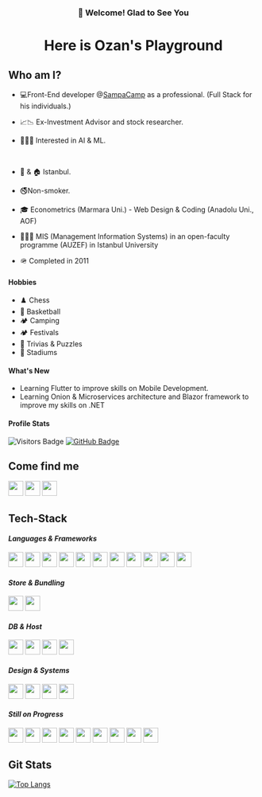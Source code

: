 <h3 align="center"><strong>👋 Welcome! Glad to See You</strong></h3>
<h1 align="center"><strong>Here is Ozan's Playground</strong></h1>

## **Who am I?**
- 💻Front-End developer @[SampaCamp](https://www.sampa.com/en/what-we-do/camp) as a professional. (Full Stack for his individuals.)
- 📈📉 Ex-Investment Advisor and stock researcher.
- 🧑🏽‍💻 Interested in AI & ML.

  <br />

- 👼 & 🏠 Istanbul.
- 🚭Non-smoker.
- 🎓 Econometrics (Marmara Uni.) - Web Design & Coding (Anadolu Uni., AOF)
- 👨🏻‍🏫 MIS (Management Information Systems) in an open-faculty programme (AUZEF) in Istanbul University
- 🪖 Completed in 2011
  
#### **Hobbies**
- ♟️ Chess
- 🏀 Basketball
- 🏕️ Camping
- 🏕️ Festivals
- 🧩 Trivias & Puzzles
- 🎫 Stadiums

#### **What's New**

- Learning Flutter to improve skills on Mobile Development.
- Learning Onion & Microservices architecture and Blazor framework to improve my skills on .NET

#### **Profile Stats**
![Visitors Badge](https://komarev.com/ghpvc/?username=kemalozansayin&label=Visitors&style=for-the-badge&color=6cb288)
[![GitHub Badge](https://img.shields.io/github/followers/kemalozansayin?label=follow&style=for-the-badge&color=6cb288)](https://github.com/TGlide)

## **Come find me**
<a href="https://www.hackerrank.com/kemalozansayin" target="_blank"><img src="https://img.shields.io/badge/-Hackerrank-2EC866?style=for-the-badge&logo=HackerRank&logoColor=white" height="30px"/></a>
<a href="https://www.linkedin.com/in/kemalozansayin/" target="_blank"><img src="https://img.shields.io/badge/LinkedIn-0077B5?style=for-the-badge&logo=linkedin&logoColor=white" height="30px"/></a>
<a href="https://open.spotify.com/user/kemalozansayin?si=25b80a035ac74a6d" target="_blank"><img src="https://img.shields.io/badge/Spotify-1ED760?&style=for-the-badge&logo=spotify&logoColor=white" height="30px"/></a>

## **Tech-Stack**
#### ***Languages & Frameworks***
<div>
  <img src="https://img.shields.io/badge/HTML-239120?style=for-the-badge&logo=html5&logoColor=white" height="30px" />
  <img src="https://img.shields.io/badge/JavaScript-323330?style=for-the-badge&logo=javascript&logoColor=F7DF1E" height="30px" />
  <img src="https://img.shields.io/badge/Typescript-3178c6?style=for-the-badge&logo=typescript&logoColor=white" height="30px"/>
  <img src="https://img.shields.io/badge/React-20232A?style=for-the-badge&logo=react&logoColor=61DAFB" height="30px" />
  <img src="https://img.shields.io/badge/svelte-%23f1413d.svg?style=for-the-badge&logo=svelte&logoColor=white" height="30px" />
  <img src="https://img.shields.io/badge/Python-14354C?style=for-the-badge&logo=python&logoColor=white" height="30px" />
  <img src="https://img.shields.io/badge/Vue.js-35495E?style=for-the-badge&logo=vue.js&logoColor=4FC08D" height="30px" />
  <img src="https://img.shields.io/badge/Next-black?style=for-the-badge&logo=next.js&logoColor=white" height="30px" />
  <img src="https://img.shields.io/badge/Nuxt-002E3B?style=for-the-badge&logo=nuxtdotjs&logoColor=#00DC82" height="30px" />
  <img src="https://img.shields.io/badge/React_Native-20232A?style=for-the-badge&logo=react&logoColor=61DAFB" height="30px" />
  <img src="https://img.shields.io/badge/Django-092E20?style=for-the-badge&logo=django&logoColor=white" height="30px" />
</div>

#### ***Store & Bundling***
<div>
  <img src="https://img.shields.io/badge/redux-%23593d88.svg?style=for-the-badge&logo=redux&logoColor=white" height="30px" />
  <img src="https://img.shields.io/badge/vite-%23646CFF.svg?style=for-the-badge&logo=vite&logoColor=white" height="30px" />
</div>

#### ***DB & Host***
<div>
  <img src="https://img.shields.io/badge/vercel-%23000000.svg?style=for-the-badge&logo=vercel&logoColor=white" height="30px" />
  <img src="https://img.shields.io/badge/MongoDB-4EA94B?style=for-the-badge&logo=mongodb&logoColor=white" height="30px" />
  <img src="https://img.shields.io/badge/MySQL-00000F?style=for-the-badge&logo=mysql&logoColor=white" height="30px" />
  <img src="https://img.shields.io/badge/SQLite-07405E?style=for-the-badge&logo=sqlite&logoColor=white" height="30px" />
</div>

#### ***Design & Systems***
<div>
  <img src="https://img.shields.io/badge/CSS-1572B6?style=for-the-badge&logo=css3&logoColor=white" height="30px" />
  <img src="https://img.shields.io/badge/tailwindcss-%2338B2AC.svg?style=for-the-badge&logo=tailwind-css&logoColor=white" height="30px" />
  <img src="https://img.shields.io/badge/figma-%23F24E1E.svg?style=for-the-badge&logo=figma&logoColor=white" height="30px"/>
  <img src="https://img.shields.io/badge/SASS-hotpink.svg?style=for-the-badge&logo=SASS&logoColor=white" height="30px"/>
</div>

#### ***Still on Progress***
<div>
  <img src="https://img.shields.io/badge/Flutter-%2302569B.svg?style=for-the-badge&logo=Flutter&logoColor=white" height="30px" />
  <img src="https://img.shields.io/badge/Node.js-43853D?style=for-the-badge&logo=node.js&logoColor=white" height="30px" />
  <img src="https://img.shields.io/badge/express.js-%23404d59.svg?style=for-the-badge&logo=express&logoColor=%2361DAFB" height="30px" />
  <img src="https://img.shields.io/badge/PostgreSQL-316192?style=for-the-badge&logo=postgresql&logoColor=white" height="30px" />
  <img src="https://img.shields.io/badge/c%23-%23239120.svg?style=for-the-badge&logo=csharp&logoColor=white" height="30px" />
  <img src="https://img.shields.io/badge/.NET-5C2D91?style=for-the-badge&logo=.net&logoColor=white" height="30px" />
  <img src="https://img.shields.io/badge/Netlify-00C7B7?style=for-the-badge&logo=netlify&logoColor=white" height="30px" />
  <img src="https://img.shields.io/badge/Bootstrap-563D7C?style=for-the-badge&logo=bootstrap&logoColor=white" height="30px" />
  <img src="https://img.shields.io/badge/Material--UI-0081CB?style=for-the-badge&logo=material-ui&logoColor=white" height="30px" />
</div>

## **Git Stats**
[![Top Langs](https://github-readme-stats.vercel.app/api/top-langs/?username=kemalozansayin&layout=compact)](https://github.com/kemalozansayin)
